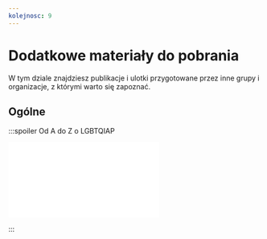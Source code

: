 ```yaml
---
kolejnosc: 9
---
```

# Dodatkowe materiały do pobrania

W tym dziale znajdziesz publikacje i ulotki przygotowane przez inne grupy i organizacje, z którymi warto się zapoznać.

## Ogólne

:::spoiler Od A do Z o LGBTQIAP

[![Od A do Z o LGBTQIAP](/media/docs/faq/20_updated_LGBT_book_OdAdoZoLGBTQIAP.pdf)](/media/docs/faq/20_updated_LGBT_book_OdAdoZoLGBTQIAP.pdf)

:::
